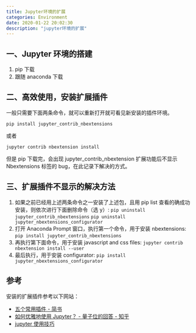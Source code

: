 ```yaml
---
title: Jupyter环境的扩展
categories: Environment
date: 2020-01-22 20:02:30
description: "jupyter环境的扩展"
---
```


## 一、Jupyter 环境的搭建

1. pip 下载
1. 跟随 anaconda 下载

## 二、高效使用，安装扩展插件

一般只需要下面两条命令，就可以重新打开就可看见新安装的插件环境。

`pip install jupyter_contrib_nbextensions`

或者

`jupyter contrib nbextension install`

但是 pip 下载完，会出现 jupyter_contrib_nbextension 扩展功能后不显示 Nbextensions 标签的 bug，在此记录下解决的方式。

## 三、扩展插件不显示的解决方法

1. 如果之前已经用上述两条命令之一安装了上述包，且用 pip list 查看的确成功安装，则依次进行下面删除命令（选 y）:
   `pip uninstall jupyter_contrib_nbextensions`
   `pip uninstall jupyter_nbextensions_configurator`
1. 打开 Anaconda Prompt 窗口，执行第一个命令，用于安装 nbextensions:
   `pip install jupyter_contrib_nbextensions`
1. 再执行第下面命令，用于安装 javascript and css files:
   `jupyter contrib nbextension install --user`
1. 最后执行，用于安装 configurator:
   `pip install jupyter_nbextensions_configurator`

## 参考

安装的扩展插件参考以下网站：

- [五个常用插件 - 简书](https://www.jiqizhixin.com/articles/2018-12-20-12)
- [如何优雅地使用 Jupyter？ - 量子位的回答 - 知乎](https://www.zhihu.com/question/59392251/answer/560977151)
- [jupyter 使用技巧](https://blog.csdn.net/xiaodongxiexie/article/details/54633183)
